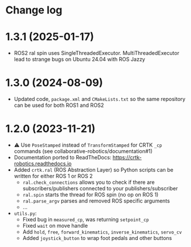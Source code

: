Change log
==========

1.3.1 (2025-01-17)
==================

* ROS2 ral spin uses SingleThreadedExecutor.  MultiThreadedExecutor lead to strange bugs on Ubuntu 24.04 with ROS Jazzy

1.3.0 (2024-08-09)
==================

* Updated code, `package.xml` and `CMakeLists.txt` so the same repository can be used for both ROS1 and ROS2

1.2.0 (2023-11-21)
==================

* :warning: Use `PoseStamped` instead of `TransformStamped` for CRTK `_cp` commands (see collaborative-robotics/documentation#1)
* Documentation ported to ReadTheDocs: https://crtk-robotics.readthedocs.io
* Added `crtk.ral` (ROS Abstraction Layer) so Python scripts can be written for either ROS 1 or ROS 2
  * `ral.check_connections` allows you to check if there are subscribers/publishers connected to your publishers/subscriber
  * `ral.spin` starts the thread for ROS spin (no op on ROS 1)
  * `ral.parse_argv` parses and removed ROS specific arguments
  * ...
* `utils.py`:
  * Fixed bug in `measured_cp`, was returning `setpoint_cp`
  * Fixed `wait` on move handle
  * Add `hold`, `free`, `forward_kinematics`, `inverse_kinematics`, `servo_cv`
  * Added `joystick_button` to wrap foot pedals and other buttons

